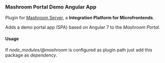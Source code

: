 
### Mashroom Portal Demo Angular App

Plugin for [Mashroom Server](https://www.mashroom-server.com), a **Integration Platform for Microfrontends**. 

Adds a demo portal app (SPA) based on Angular 7 to the _Mashroom Portal_.

#### Usage

If _node_modules/@mashroom_ is configured as plugin path just add this package as _dependency_.

